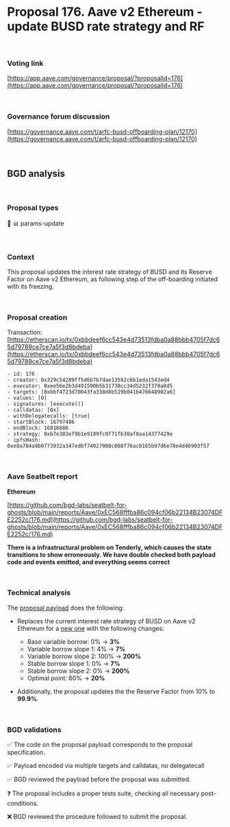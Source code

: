 # Proposal 176. Aave v2 Ethereum - update BUSD rate strategy and RF

<br>

### Voting link

[https://app.aave.com/governance/proposal/?proposalId=176](https://app.aave.com/governance/proposal/?proposalId=176)

<br>

### Governance forum discussion

[https://governance.aave.com/t/arfc-busd-offboarding-plan/12170](https://governance.aave.com/t/arfc-busd-offboarding-plan/12170)

<br>

## BGD analysis

<br>

### Proposal types

:wrench: :bar_chart: params-update

<br>

### Context

This proposal updates the interest rate strategy of BUSD and its Reserve Factor on Aave v2 Ethereum, as following step of the off-boarding initiated with its freezing.

<br>

### Proposal creation

Transaction: [https://etherscan.io/tx/0xbbdeef6cc543e4d73513fdba0a88bbb4705f7dc65d79789ce7ce7a5f3d8bdeba](https://etherscan.io/tx/0xbbdeef6cc543e4d73513fdba0a88bbb4705f7dc65d79789ce7ce7a5f3d8bdeba)

```
- id: 176
- creator: 0x329c54289ff5d6b7b7dae13592c6b1eda1543ed4
- executor: 0xee56e2b3d491590b5b31738cc34d5232f378a8d5
- targets: [0xbbf4723d70043fa338d8b519b041b476648902a6]
- values: [0]
- signatures: [execute()]
- calldatas: [0x]
- withDelegatecalls: [true]
- startBlock: 16797486
- endBlock: 16816686
- strategy: 0xb7e383ef9b1e9189fc0f71fb30af8aa14377429e
- ipfsHash: 0xe8a784a9b0773932a347ed6f74027008c088f76ac0165b97d6e78e4d46903f57
```

<br>

### Aave Seatbelt report

**Ethereum**

[https://github.com/bgd-labs/seatbelt-for-ghosts/blob/main/reports/Aave/0xEC568fffba86c094cf06b22134B23074DFE2252c/176.md](https://github.com/bgd-labs/seatbelt-for-ghosts/blob/main/reports/Aave/0xEC568fffba86c094cf06b22134B23074DFE2252c/176.md)

**There is a infrastructural problem on Tenderly, which causes the state transitions to show erroneously. We have double checked both payload code and events emitted, and everything seems correct**

<br>

### Technical analysis

The [proposal payload](https://etherscan.io/address/0xbbf4723d70043fa338d8b519b041b476648902a6#code#F4#L1) does the following:

- Replaces the current interest rate strategy of BUSD on Aave v2 Ethereum for a [new one](https://etherscan.io/address/0x67a81df2b7faf4a324d94de9cc778704f4500478#code) with the following changes:
  - Base variable borrow: 0% -> **3%**
  - Variable borrow slope 1: 4% -> **7%**
  - Variable borrow slope 2: 100% -> **200%**
  - Stable borrow slope 1: 0% -> **7%**
  - Stable borrow slope 2: 0% -> **200%**
  - Optimal point: 80% -> **20%**

- Additionally, the proposal updates the the Reserve Factor from 10% to **99.9%**.


<br>

### BGD validations

:white_check_mark: The code on the proposal payload corresponds to the proposal specification.

:white_check_mark: Payload encoded via multiple targets and calldatas, no delegatecall

:white_check_mark: BGD reviewed the payload before the proposal was submitted.

:question: The proposal includes a proper tests suite, checking all necessary post-conditions.

:x: BGD reviewed the procedure followed to submit the proposal.
